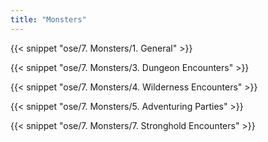 ```yaml
---
title: "Monsters"
---
```


{{< snippet "ose/7. Monsters/1. General" >}}

{{< snippet "ose/7. Monsters/3. Dungeon Encounters" >}}

{{< snippet "ose/7. Monsters/4. Wilderness Encounters" >}}

{{< snippet "ose/7. Monsters/5. Adventuring Parties" >}}

{{< snippet "ose/7. Monsters/7. Stronghold Encounters" >}}
